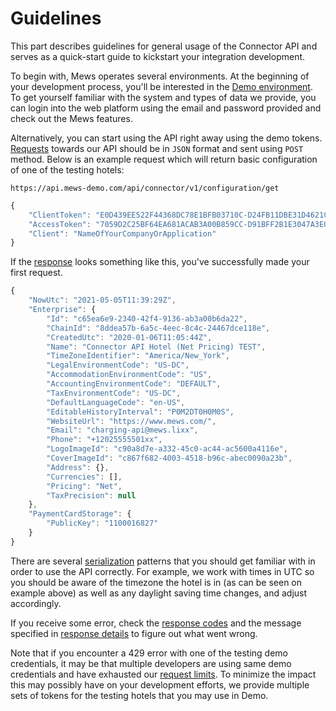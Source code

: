 # Guidelines

This part describes guidelines for general usage of the Connector API and serves as a quick-start guide to kickstart your integration development.

To begin with, Mews operates several environments. At the beginning of your development process, you'll be interested in the [Demo environment](environments.md#demo-environment). To get yourself familiar with the system and types of data we provide, you can login into the web platform using the email and password provided and check out the Mews features.

Alternatively, you can start using the API right away using the demo tokens. [Requests](requests.md) towards our API should be in `JSON` format and sent using `POST` method. Below is an example request which will return basic configuration of one of the testing hotels:

`https://api.mews-demo.com/api/connector/v1/configuration/get`
```javascript
{
    "ClientToken": "E0D439EE522F44368DC78E1BFB03710C-D24FB11DBE31D4621C4817E028D9E1D",
    "AccessToken": "7059D2C25BF64EA681ACAB3A00B859CC-D91BFF2B1E3047A3E0DEC1D57BE1382",
    "Client": "NameOfYourCompanyOrApplication"
}
```

If the [response](responses.md) looks something like this, you've successfully made your first request.
```javascript
{
    "NowUtc": "2021-05-05T11:39:29Z",
    "Enterprise": {
        "Id": "c65ea6e9-2340-42f4-9136-ab3a00b6da22",
        "ChainId": "8ddea57b-6a5c-4eec-8c4c-24467dce118e",
        "CreatedUtc": "2020-01-06T11:05:44Z",
        "Name": "Connector API Hotel (Net Pricing) TEST",
        "TimeZoneIdentifier": "America/New_York",
        "LegalEnvironmentCode": "US-DC",
        "AccommodationEnvironmentCode": "US",
        "AccountingEnvironmentCode": "DEFAULT",
        "TaxEnvironmentCode": "US-DC",
        "DefaultLanguageCode": "en-US",
        "EditableHistoryInterval": "P0M2DT0H0M0S",
        "WebsiteUrl": "https://www.mews.com/",
        "Email": "charging-api@mews.lixx",
        "Phone": "+12025555501xx",
        "LogoImageId": "c90a8d7e-a332-45c0-ac44-ac5600a4116e",
        "CoverImageId": "c867f682-4003-4518-b96c-abec0090a23b",
        "Address": {},
        "Currencies": [],
        "Pricing": "Net",
        "TaxPrecision": null
    },
    "PaymentCardStorage": {
        "PublicKey": "1100016827"
    }
}
```

There are several [serialization](serialization.md) patterns that you should get familiar with in order to use the API correctly. For example, we work with times in UTC so you should be aware of the timezone the hotel is in (as can be seen on example above) as well as any daylight saving time changes, and adjust accordingly.

If you receive some error, check the [response codes](responses.md#response-codes) and the message specified in [response details](responses.md#response-details) to figure out what went wrong.

Note that if you encounter a 429 error with one of the testing demo credentials, it may be that multiple developers are using same demo credentials and have exhausted our [request limits](requests.md#request-limits). To minimize the impact this may possibly have on your development efforts, we provide multiple sets of tokens for the testing hotels that you may use in Demo. 
